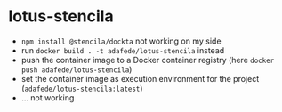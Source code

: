 # lotus-stencila

- `npm install @stencila/dockta` not working on my side
-  run `docker build . -t adafede/lotus-stencila` instead
-  push the container image to a Docker container registry (here `docker push adafede/lotus-stencila`)
-  set the container image as execution environment for the project (`adafede/lotus-stencila:latest`)
-  ... not working
